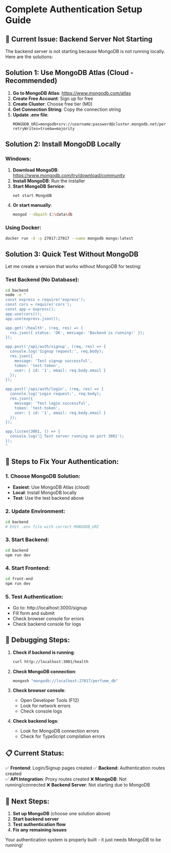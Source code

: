 # Complete Authentication Setup Guide

## 🚨 Current Issue: Backend Server Not Starting

The backend server is not starting because MongoDB is not running locally. Here are the solutions:

## Solution 1: Use MongoDB Atlas (Cloud - Recommended)

1. **Go to MongoDB Atlas**: https://www.mongodb.com/atlas
2. **Create Free Account**: Sign up for free
3. **Create Cluster**: Choose free tier (M0)
4. **Get Connection String**: Copy the connection string
5. **Update .env file**:
   ```env
   MONGODB_URI=mongodb+srv://username:password@cluster.mongodb.net/perfume_db?retryWrites=true&w=majority
   ```

## Solution 2: Install MongoDB Locally

### Windows:
1. **Download MongoDB**: https://www.mongodb.com/try/download/community
2. **Install MongoDB**: Run the installer
3. **Start MongoDB Service**:
   ```bash
   net start MongoDB
   ```
4. **Or start manually**:
   ```bash
   mongod --dbpath C:\data\db
   ```

### Using Docker:
```bash
docker run -d -p 27017:27017 --name mongodb mongo:latest
```

## Solution 3: Quick Test Without MongoDB

Let me create a version that works without MongoDB for testing:

### Test Backend (No Database):
```bash
cd backend
node -e "
const express = require('express');
const cors = require('cors');
const app = express();
app.use(cors());
app.use(express.json());

app.get('/health', (req, res) => {
  res.json({ status: 'OK', message: 'Backend is running!' });
});

app.post('/api/auth/signup', (req, res) => {
  console.log('Signup request:', req.body);
  res.json({ 
    message: 'Test signup successful', 
    token: 'test-token',
    user: { id: '1', email: req.body.email }
  });
});

app.post('/api/auth/login', (req, res) => {
  console.log('Login request:', req.body);
  res.json({ 
    message: 'Test login successful', 
    token: 'test-token',
    user: { id: '1', email: req.body.email }
  });
});

app.listen(3001, () => {
  console.log('🚀 Test server running on port 3001');
});
"
```

## 🔧 Steps to Fix Your Authentication:

### 1. Choose MongoDB Solution:
- **Easiest**: Use MongoDB Atlas (cloud)
- **Local**: Install MongoDB locally
- **Test**: Use the test backend above

### 2. Update Environment:
```bash
cd backend
# Edit .env file with correct MONGODB_URI
```

### 3. Start Backend:
```bash
cd backend
npm run dev
```

### 4. Start Frontend:
```bash
cd front-end
npm run dev
```

### 5. Test Authentication:
- Go to: http://localhost:3000/signup
- Fill form and submit
- Check browser console for errors
- Check backend console for logs

## 🐛 Debugging Steps:

1. **Check if backend is running**:
   ```bash
   curl http://localhost:3001/health
   ```

2. **Check MongoDB connection**:
   ```bash
   mongosh "mongodb://localhost:27017/perfume_db"
   ```

3. **Check browser console**:
   - Open Developer Tools (F12)
   - Look for network errors
   - Check console logs

4. **Check backend logs**:
   - Look for MongoDB connection errors
   - Check for TypeScript compilation errors

## 📋 Current Status:

✅ **Frontend**: Login/Signup pages created
✅ **Backend**: Authentication routes created  
✅ **API Integration**: Proxy routes created
❌ **MongoDB**: Not running/connected
❌ **Backend Server**: Not starting due to MongoDB

## 🎯 Next Steps:

1. **Set up MongoDB** (choose one solution above)
2. **Start backend server**
3. **Test authentication flow**
4. **Fix any remaining issues**

Your authentication system is properly built - it just needs MongoDB to be running!
